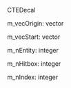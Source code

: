 CTEDecal

m_vecOrigin: vector

m_vecStart: vector

m_nEntity: integer

m_nHitbox: integer

m_nIndex: integer